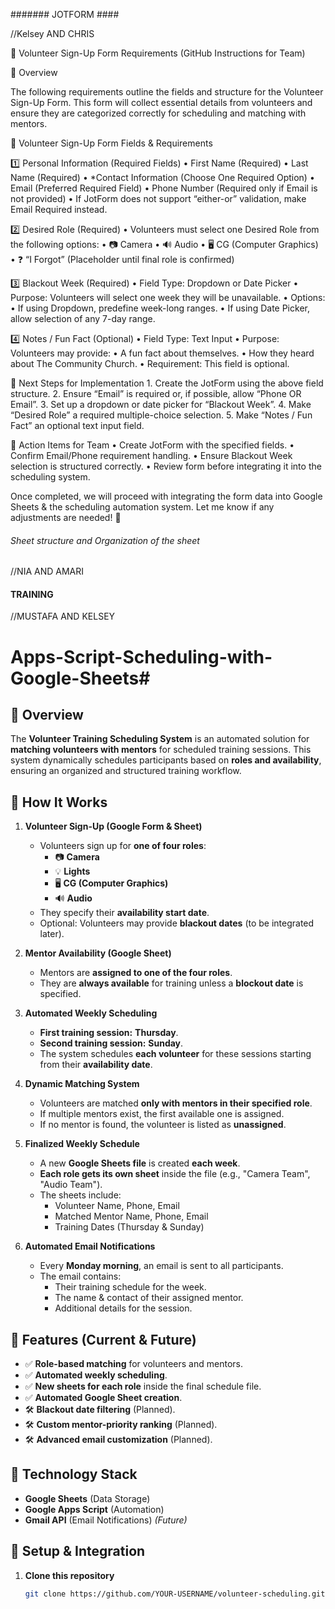 #######   JOTFORM        ####


//Kelsey AND CHRIS

📌 Volunteer Sign-Up Form Requirements (GitHub Instructions for Team)

📍 Overview

The following requirements outline the fields and structure for the Volunteer Sign-Up Form. This form will collect essential details from volunteers and ensure they are categorized correctly for scheduling and matching with mentors.

📌 Volunteer Sign-Up Form Fields & Requirements

1️⃣ Personal Information (Required Fields)
	•	First Name (Required)
	•	Last Name (Required)
	•	*Contact Information (Choose One Required Option)
	•	Email (Preferred Required Field)
	•	Phone Number (Required only if Email is not provided)
	•	If JotForm does not support “either-or” validation, make Email Required instead.

2️⃣ Desired Role (Required)
	•	Volunteers must select one Desired Role from the following options:
	•	📷 Camera
	•	🔊 Audio
	•	🖥 CG (Computer Graphics)
	•	❓ “I Forgot” (Placeholder until final role is confirmed)

3️⃣ Blackout Week (Required)
	•	Field Type: Dropdown or Date Picker
	•	Purpose: Volunteers will select one week they will be unavailable.
	•	Options:
	•	If using Dropdown, predefine week-long ranges.
	•	If using Date Picker, allow selection of any 7-day range.

4️⃣ Notes / Fun Fact (Optional)
	•	Field Type: Text Input
	•	Purpose: Volunteers may provide:
	•	A fun fact about themselves.
	•	How they heard about The Community Church.
	•	Requirement: This field is optional.

📌 Next Steps for Implementation
	1.	Create the JotForm using the above field structure.
	2.	Ensure “Email” is required or, if possible, allow “Phone OR Email”.
	3.	Set up a dropdown or date picker for “Blackout Week”.
	4.	Make “Desired Role” a required multiple-choice selection.
	5.	Make “Notes / Fun Fact” an optional text input field.

🚀 Action Items for Team
	•	Create JotForm with the specified fields.
	•	Confirm Email/Phone requirement handling.
	•	Ensure Blackout Week selection is structured correctly.
	•	Review form before integrating it into the scheduling system.

Once completed, we will proceed with integrating the form data into Google Sheets & the scheduling automation system. Let me know if any adjustments are needed! 🚀





######      Sheet structure and Organization of the sheet          ############





//NIA AND AMARI










####       TRAINING          #####

//MUSTAFA AND KELSEY

# Apps-Script-Scheduling-with-Google-Sheets#

## 📌 Overview
The **Volunteer Training Scheduling System** is an automated solution for **matching volunteers with mentors** for scheduled training sessions. This system dynamically schedules participants based on **roles and availability**, ensuring an organized and structured training workflow.

## 📅 How It Works
1. **Volunteer Sign-Up (Google Form & Sheet)**
   - Volunteers sign up for **one of four roles**:
     - 📷 **Camera**
     - 💡 **Lights**
     - 🖥️ **CG (Computer Graphics)**
     - 🔊 **Audio**
   - They specify their **availability start date**.
   - Optional: Volunteers may provide **blackout dates** (to be integrated later).

2. **Mentor Availability (Google Sheet)**
   - Mentors are **assigned to one of the four roles**.
   - They are **always available** for training unless a **blockout date** is specified.

3. **Automated Weekly Scheduling**
   - **First training session:** **Thursday**.
   - **Second training session:** **Sunday**.
   - The system schedules **each volunteer** for these sessions starting from their **availability date**.

4. **Dynamic Matching System**
   - Volunteers are matched **only with mentors in their specified role**.
   - If multiple mentors exist, the first available one is assigned.
   - If no mentor is found, the volunteer is listed as **unassigned**.

5. **Finalized Weekly Schedule**
   - A new **Google Sheets file** is created **each week**.
   - **Each role gets its own sheet** inside the file (e.g., "Camera Team", "Audio Team").
   - The sheets include:
     - Volunteer Name, Phone, Email
     - Matched Mentor Name, Phone, Email
     - Training Dates (Thursday & Sunday)

6. **Automated Email Notifications**
   - Every **Monday morning**, an email is sent to all participants.
   - The email contains:
     - Their training schedule for the week.
     - The name & contact of their assigned mentor.
     - Additional details for the session.

## 📌 Features (Current & Future)
- ✅ **Role-based matching** for volunteers and mentors.
- ✅ **Automated weekly scheduling**.
- ✅ **New sheets for each role** inside the final schedule file.
- ✅ **Automated Google Sheet creation**.
- 🛠 **Blackout date filtering** (Planned).
- 🛠 **Custom mentor-priority ranking** (Planned).
- 🛠 **Advanced email customization** (Planned).

## 📌 Technology Stack
- **Google Sheets** (Data Storage)
- **Google Apps Script** (Automation)
- **Gmail API** (Email Notifications) *(Future)*

## 📌 Setup & Integration
1. **Clone this repository**
   ```sh
   git clone https://github.com/YOUR-USERNAME/volunteer-scheduling.git
